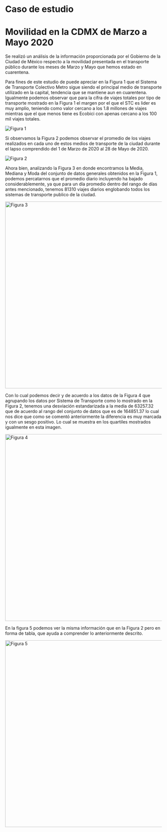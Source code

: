 # Caso de estudio
# Movilidad en la CDMX de Marzo a Mayo 2020

Se realizó un análisis de la información proporcionada por el Gobierno de la Ciudad de México respecto a la movilidad presentada en el transporte público durante los meses de Marzo y Mayo que hemos estado en cuarentena.

Para fines de este estudio de puede apreciar en la Figura 1 que el Sistema de Transporte Colectivo Metro sigue siendo el principal medio de transporte utilizado en la capital, tendencia que se mantiene aun en cuarentena. Igualmente podemos observar que para la cifra de viajes totales por tipo de transporte mostrado en la Figura 1 el margen por el que el STC es lider es muy amplio, teniendo como valor cercano a los 1.8 millones de viajes mientras que el que menos tiene es Ecobici con apenas cercano a los 100 mil viajes totales.

<img src="https://ujurado.github.io/wikiprobabilidad/assets/images/histo1.png" alt="Figura 1">

Si observamos la Figura 2 podemos observar el promedio de los viajes realizados en cada uno de estos medios de transporte de la ciudad durante el lapso comprendido del 1 de Marzo de 2020 al 28 de Mayo de 2020.

<img src="https://ujurado.github.io/wikiprobabilidad/assets/images/histo2.png" alt="Figura 2">

Ahora bien, analizando la Figura 3 en donde encontramos la Media, Mediana y Moda del conjunto de datos generales obtenidos en la Figura 1, podemos percatarnos que el promedio diario incluyendo ha bajado considerablemente, ya que para un día promedio dentro del rango de días antes mencionado, tenemos 81310 viajes diarios englobando todos los sistemas de transporte publico de la ciudad.

<img src="https://ujurado.github.io/wikiprobabilidad/assets/images/datos_noagrupado.jpg" alt="Figura 3" width="600" height="600">

Con lo cual podemos decir y de acuerdo a los datos de la Figura 4 que agrupando los datos por Sistema de Transporte como lo mostrado en la Figura 2, tenemos una desviación estandarizada a la media de 63257.32 que de acuerdo al rango del conjunto de datos que es de 164851.37 lo cual nos dice que como se comentó anteriormente la diferencia es muy marcada y con un sesgo positivo. Lo cual se muestra en los quartiles mostrados igualmente en esta imagen.

<img src="https://ujurado.github.io/wikiprobabilidad/assets/images/info_agrupado.jpg" alt="Figura 4" width="600" height="600">

En la figura 5 podemos ver la misma información que en la Figura 2 pero en forma de tabla, que ayuda a comprender lo anteriormente descrito.

<img src="https://ujurado.github.io/wikiprobabilidad/assets/images/resumen_grupos.jpg" alt="Figura 5" width="600" height="600">
